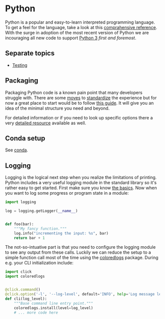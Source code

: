 # Python

Python is a popular and easy-to-learn interpreted programming language. To get a feel for the language, take a look at this [comprahensive reference][python-ref]. With the surge in adoption of the most recent version of Python we are incouraging all new code to support [Python 3][python3] _first and foremost_.

## Separate topics

- [Testing](testing.md)

## Packaging

Packaging Python code is a known pain point that many developers struggle with. There are some [moves][pipenv] to [standardize][pipfile] the experience but for now a great place to start would be to follow [this guide][mini-guide]. It will give you an idea of the minimal structure you need and beyond.

For detailed information or if you need to look up specific options there a very [detailed resource](https://packaging.python.org/) available as well.

## Conda setup

See [conda](conda.md).

## Logging

Logging is the logical next step when you realize the limitations of printing. Python includes a very useful logging module in the standard library so it's rather easy to get started. First make sure you know [the basics][logging]. Now when you want to log some progress or program state in a module:

```python
import logging

log = logging.getLogger(__name__)


def foo(bar):
    """My fancy function."""
    log.info("incrementing the input: %s", bar)
    return bar + 1
```

The not-so-intuative part is that you need to configure the logging module to see any output from these calls. Luckily we can reduce the setup to a simple function call most of the time using the [coloredlogs][coloredlogs] package. During e.g. your CLI initialization include:

```python
import click
import coloredlogs


@click.command()
@click.option('-l', '--log-level', default='INFO', help='Log message level to display')
def cli(log_level):
    """Base command line entry point."""
    coloredlogs.install(level=log_level)
    # ... more code here
```



[mini-guide]: https://python-packaging.readthedocs.io/en/latest/minimal.html
[pipenv]: https://github.com/kennethreitz/pipenv
[pipfile]: https://github.com/pypa/pipfile
[logging]: http://mussol.org/2016/12/15/understanding-logging-in-python/
[coloredlogs]: https://coloredlogs.readthedocs.io/en/latest/
[python-ref]: https://github.com/justmarkham/python-reference/blob/master/reference.py
[python3]: https://docs.python.org/3/
